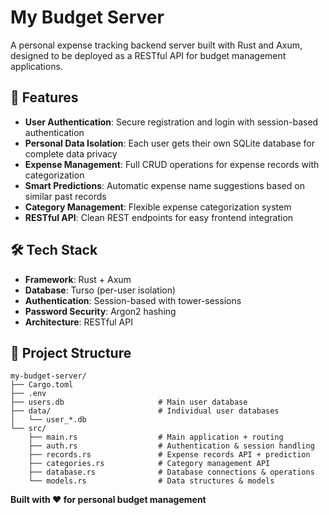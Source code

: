 # My Budget Server

A personal expense tracking backend server built with Rust and Axum, designed to be deployed as a RESTful API for budget management applications.

## 🚀 Features

- **User Authentication**: Secure registration and login with session-based authentication
- **Personal Data Isolation**: Each user gets their own SQLite database for complete data privacy
- **Expense Management**: Full CRUD operations for expense records with categorization
- **Smart Predictions**: Automatic expense name suggestions based on similar past records
- **Category Management**: Flexible expense categorization system
- **RESTful API**: Clean REST endpoints for easy frontend integration

## 🛠️ Tech Stack

- **Framework**: Rust + Axum
- **Database**: Turso (per-user isolation)
- **Authentication**: Session-based with tower-sessions
- **Password Security**: Argon2 hashing
- **Architecture**: RESTful API

## 📂 Project Structure

```
my-budget-server/
├── Cargo.toml
├── .env
├── users.db                     # Main user database
├── data/                        # Individual user databases
│   └── user_*.db
└── src/
    ├── main.rs                  # Main application + routing
    ├── auth.rs                  # Authentication & session handling
    ├── records.rs               # Expense records API + prediction
    ├── categories.rs            # Category management API
    ├── database.rs              # Database connections & operations
    └── models.rs                # Data structures & models
```

**Built with ❤️ for personal budget management**

